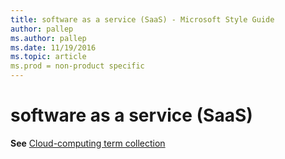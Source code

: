 ```yaml
---
title: software as a service (SaaS) - Microsoft Style Guide
author: pallep
ms.author: pallep
ms.date: 11/19/2016
ms.topic: article
ms.prod = non-product specific
---
```


# software as a service (SaaS)

**See** [Cloud-computing term collection](/style-guide/a-z-word-list-term-collections/term-collections/cloud-computing-terms)
